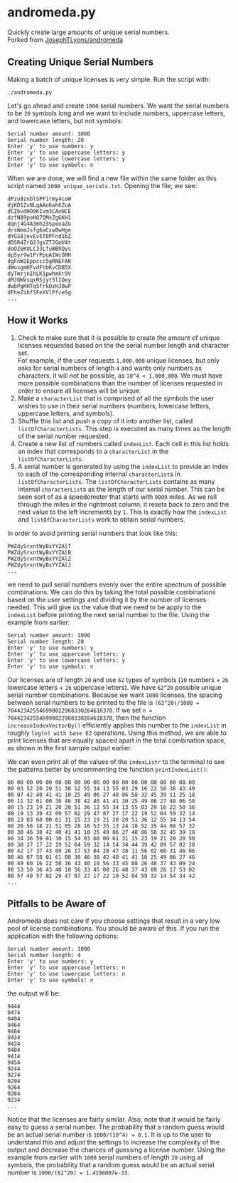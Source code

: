 # andromeda.py

Quickly create large amounts of unique serial numbers.  
Forked from [JosephTLyons/andromeda]("https://github.com/JosephTLyons/andromeda")

## Creating Unique Serial Numbers

Making a batch of unique licenses is very simple. Run the script with:

```shell
./andromeda.py
```

Let's go ahead and create `1000` serial numbers.  We want the serial numbers to
be `20` symbols long and we want to include numbers, uppercase letters, and
lowercase letters, but not symbols:

```text
Serial number amount: 1000
Serial number length: 20
Enter 'y' to use numbers: y
Enter 'y' to use uppercase letters: y
Enter 'y' to use lowercase letters: y
Enter 'y' to use symbols: n
```

When we are done, we will find a new file within the same folder as this script
named `1000_unique_serials.txt`.  Opening the file, we see:

```text
dPzu8znblSPF1rmy4coW
djKD1ZxNLqAAo6ah6ZuA
dCZbvdHO9KIvm3CAnNCE
dzfN89poHQ7QMxZgGKH1
dqnj4G4A3mh23SpeoaZG
drsWemJsfg6aCzw0wHge
dYGS8jevEv5T0PFnd1bZ
dDSR4ZrQ2JgVZT2GmV4t
doO2eKULC3JLfuWBhQys
dp5yr9w1PrPpuAIWcGMH
dgFnW1Eppccc5gRNEFAR
dWosgmKFvdFtbKvCDB5X
dyTmrjnIhLK1pwhmXr9V
dMJQWVxqxRSjyt5lIOey
dwbPgKHTq5frkOzHJ0wP
dFheZibfSFeXVlPfzeSg
...
```

## How it Works

1. Check to make sure that it is possible to create the amount of unique
   licenses requested based on the the serial number length and character set.  
   For example, if the user requests `1,000,000` unique licenses, but only asks
   for serial numbers of length `4` and wants only numbers as characters, it
   will not be possible, as `10^4 < 1,000,000`.  We must have more possible
   combinations than the number of licenses requested in order to ensure all
   licenses will be unique.
2. Make a `characterList` that is comprised of all the symbols the user wishes
   to use in their serial numbers (numbers, lowercase letters, uppercase
   letters, and symbols).
3. Shuffle this list and push a copy of it into another list, called
   `listOfCharacterLists`.  This step is executed as many times as the length of
   the serial number requested.
4. Create a new list of numbers called `indexList`.  Each cell in this list
   holds an index that corresponds to a `characterList` in the
   `listOfCharacterLists`.
5. A serial number is generated by using the `indexList` to provide an index
   to each of the corresponding internal `characterList`s in
   `listOfCharacterLists`.  The `listOfCharacterLists` contains as many internal
   `characterList`s as the length of our serial number.  This can be seen sort
   of as a speedometer that starts with `0000` miles.  As we roll through the
   miles in the rightmost column, it resets back to zero and the next value to
   the left increments by `1`.  This is exactly how the `indexList` and
   `listOfCharacterLists` work to obtain serial numbers.

In order to avoid printing serial numbers that look like this:

```text
PWZdySrxntWyBxYYZAlT
PWZdySrxntWyBxYYZAlB
PWZdySrxntWyBxYYZAlZ
PWZdySrxntWyBxYYZAlJ
...
```

we need to pull serial numbers evenly over the entire spectrum of possible
combinations.  We can do this by taking the total possible combinations based
on the user settings and dividing it by the number of licenses needed.  This
will give us the value that we need to be apply to the `indexList` before
printing the next serial number to the file.  Using the example from earlier:

```text
Serial number amount: 1000
Serial number length: 20
Enter 'y' to use numbers: y
Enter 'y' to use uppercase letters: y
Enter 'y' to use lowercase letters: y
Enter 'y' to use symbols: n
```

Our licenses are of length `20` and use `62` types of symbols (`10` numbers +
`26` lowercase letters + `26` uppercase letters).  We have `62^20` possible
unique serial number combinations.  Because we want `1000` licenses, the spacing
between serial numbers to be printed to the file is
`(62^20)/1000 = 704423425546998022968330264616370`.  If we set
`n = 704423425546998022968330264616370`, then the function
`increaseIndexVectorBy()` efficiently applies this number to the `indexList` in
roughly `log(n) with base 62` operations.  Using this method, we are able to
print licenses that are equally spaced apart in the total combination space, as
shown in the first sample output earlier.

We can even print all of the values of the `indexListr` to the terminal to see
the patterns better by uncommenting the function `printIndexList()`:

```text
00 00 00 00 00 00 00 00 00 00 00 00 00 00 00 00 00 00 00 00
00 03 52 20 20 51 36 12 55 34 13 55 03 29 16 22 50 36 43 40
00 07 42 40 41 41 10 25 49 06 27 48 06 58 32 45 39 11 25 18
00 11 32 61 00 30 46 38 42 40 41 41 10 25 49 06 27 48 06 58
00 15 23 19 21 20 20 51 36 12 55 34 13 55 03 29 16 22 50 36
00 19 13 39 42 09 57 02 29 47 07 27 17 22 19 52 04 59 32 14
00 23 03 60 00 61 31 15 23 19 21 20 20 51 36 12 55 34 13 54
00 26 56 18 21 51 05 28 16 53 35 13 24 18 52 35 44 08 57 32
00 30 46 38 42 40 41 41 10 25 49 06 27 48 06 58 32 45 39 10
00 34 36 59 01 30 15 54 03 60 00 61 31 15 23 19 21 20 20 50
00 38 27 17 22 19 52 04 59 32 14 54 34 44 39 42 09 57 02 28
00 42 17 37 43 09 26 17 53 04 28 47 38 11 56 02 60 31 46 06
00 46 07 58 01 61 00 30 46 38 42 40 41 41 10 25 49 06 27 46
00 49 60 16 22 50 36 43 40 10 56 33 45 08 26 48 37 43 09 24
00 53 50 36 43 40 10 56 33 45 08 26 48 37 43 09 26 17 53 02
00 57 40 57 02 29 47 07 27 17 22 19 52 04 59 32 14 54 34 42
...
```

## Pitfalls to be Aware of

Andromeda does not care if you choose settings that result in a very low pool of
license combinations.  You should be aware of this.  If you run the application
with the following options:

```text
Serial number amount: 1000
Serial number length: 4
Enter 'y' to use numbers: y
Enter 'y' to use uppercase letters: n
Enter 'y' to use lowercase letters: n
Enter 'y' to use symbols: n
```

the output will be:

```text
9444
9474
9494
9464
9484
9434
9424
9404
9414
9454
9244
9274
9294
9264
9284
9234
...
```

Notice that the licenses are fairly similar.  Also, note that it would be fairly
easy to guess a serial number.  The probability that a random guess would be an
actual serial number is `1000/(10^4) = 0.1`.  It is up to the user to understand
this and adjust the settings to increase the complexity of the output and
decrease the chances of guessing a license number.  Using the example from
earlier with `1000` serial numbers of length `20` using all symbols, the
probability that a random guess would be an actual serial number is
`1000/(62^20) = 1.4196007e-33`.
